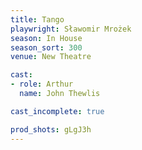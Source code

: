 ```yaml
---
title: Tango
playwright: Sławomir Mrożek
season: In House
season_sort: 300
venue: New Theatre 

cast:
- role: Arthur 
  name: John Thewlis

cast_incomplete: true 

prod_shots: gLgJ3h
---
```

